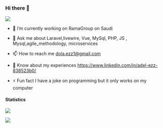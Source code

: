 ### Hi there 👋

![](https://komarev.com/ghpvc/?username=adel-ezz)

- 🔭 I’m currently working on RamaGroup on Saudi
- 💬 Ask me about Laravel,livewire, Vue, MySql, PHP, JS , Mysql,agile_methodology, microservices 
- 📫 How to reach me dola.ezz1@gmail.com
- 📄 Know about my experiences https://www.linkedin.com/in/adel-ezz-838523b0/

- ⚡ Fun fact I have a joke on programming but it only works on my computer



<!--![trophy](https://github-profile-trophy.vercel.app/?username=adel-ezz)
-->



<!--
**adel-ezz/adel-ezz** is a ✨ _special_ ✨ repository because its `README.md` (this file) appears on your GitHub profile.

Here are some ideas to get you started:

- 🔭 I’m currently working on ...
- 🌱 I’m currently learning ...
- 👯 I’m looking to collaborate on ...
- 🤔 I’m looking for help with ...
- 💬 Ask me about ...
- 📫 How to reach me: ...
- 😄 Pronouns: ...
- ⚡ Fun fact: ...
-->


#### Statistics
![](http://github-profile-summary-cards.vercel.app/api/cards/profile-details?username=adel-ezz&theme=default)

![](http://github-profile-summary-cards.vercel.app/api/cards/repos-per-language?username=adel-ezz&theme=default)

[//]: # (![]&#40;http://github-profile-summary-cards.vercel.app/api/cards/most-commit-language?username=adel-ezz&theme=default&#41;)